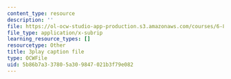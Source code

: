```yaml
---
content_type: resource
description: ''
file: https://ol-ocw-studio-app-production.s3.amazonaws.com/courses/6-890-algorithmic-lower-bounds-fun-with-hardness-proofs-fall-2014/5b86b7a337805a309847021b3f79e082_Ih0cPR745fM.vtt
file_type: application/x-subrip
learning_resource_types: []
resourcetype: Other
title: 3play caption file
type: OCWFile
uid: 5b86b7a3-3780-5a30-9847-021b3f79e082
---
```

